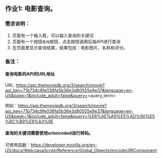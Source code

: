 ## 作业1: 电影查询。
### 需求说明：
1. 页面有一个输入框，可以输入查询的关键词
2. 页面有一个按钮`查询`按钮，点击按钮调用后端API进行查询
3. 在页面里显示查询结果，结果包括：电影图片，名称和评分。

### 备注：
#### 查询电影的API的URL地址
URL: https://api.themoviedb.org/3/search/movie?api_key=71b734c9fe036fa5b36e3d80555e9e37&language=en-US&page=1&include_adult=false&query=<query_term>

例如：https://api.themoviedb.org/3/search/movie?api_key=71b734c9fe036fa5b36e3d80555e9e37&language=en-US&page=1&include_adult=false&query=%E8%AE%A9%E5%AD%90%E5%BC%B9%E9%A3%9E

#### 查询的关键词需要使用urlencoded进行转码。
可使用函数：https://developer.mozilla.org/en-US/docs/Web/JavaScript/Reference/Global_Objects/encodeURIComponent
